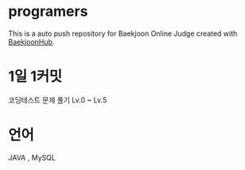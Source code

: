 # programers
This is a auto push repository for Baekjoon Online Judge created with [BaekjoonHub](https://github.com/BaekjoonHub/BaekjoonHub).

# 1일 1커밋
코딩테스트 문제 풀기 Lv.0 ~ Lv.5

# 언어
JAVA , MySQL
